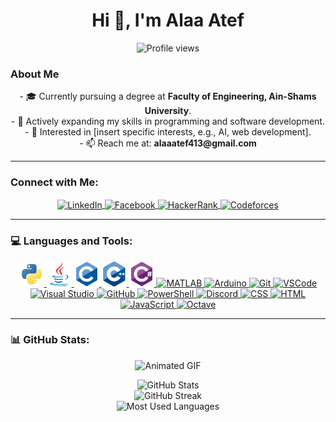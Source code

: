 <!-- Header Section -->
<h1 align="center">Hi 👋, I'm Alaa Atef</h1>

<!-- Profile View Counter -->
<p align="center">
  <img src="https://komarev.com/ghpvc/?username=alaaatef2003&label=Profile%20views&color=0e75b6&style=flat" alt="Profile views" />
</p>

<!-- About Section -->
### About Me
<p align="center">
  - 🎓 Currently pursuing a degree at <strong>Faculty of Engineering, Ain-Shams University</strong>.<br>
  - 💼 Actively expanding my skills in programming and software development.<br>
  - 🌱 Interested in [insert specific interests, e.g., AI, web development].<br>
  - 📫 Reach me at: <strong>alaaatef413@gmail.com</strong>
</p>

---

<!-- Connect With Me Section -->
### Connect with Me:
<p align="center">
  <a href="https://linkedin.com/in/alaaatef" target="blank">
    <img align="center" src="https://raw.githubusercontent.com/rahuldkjain/github-profile-readme-generator/master/src/images/icons/Social/linked-in-alt.svg" alt="LinkedIn" height="30" width="40" />
  </a>
  <a href="https://fb.com/alaaatef" target="blank">
    <img align="center" src="https://raw.githubusercontent.com/rahuldkjain/github-profile-readme-generator/master/src/images/icons/Social/facebook.svg" alt="Facebook" height="30" width="40" />
  </a>
  <a href="https://www.hackerrank.com/alaaatef413" target="blank">
    <img align="center" src="https://raw.githubusercontent.com/rahuldkjain/github-profile-readme-generator/master/src/images/icons/Social/hackerrank.svg" alt="HackerRank" height="30" width="40" />
  </a>
  <a href="https://codeforces.com/profile/alaa_atef2003" target="blank">
    <img align="center" src="https://raw.githubusercontent.com/rahuldkjain/github-profile-readme-generator/master/src/images/icons/Social/codeforces.svg" alt="Codeforces" height="30" width="40" />
  </a>
</p>

---

<!-- Languages and Tools Section -->
### 💻 Languages and Tools:
<p align="center">
  <a href="https://www.python.org" target="_blank" rel="noreferrer">
    <img src="https://raw.githubusercontent.com/devicons/devicon/master/icons/python/python-original.svg" alt="Python" width="40" height="40" />
  </a>
  <a href="https://www.java.com" target="_blank" rel="noreferrer">
    <img src="https://raw.githubusercontent.com/devicons/devicon/master/icons/java/java-original.svg" alt="Java" width="40" height="40" />
  </a>
  <a href="https://www.cprogramming.com/" target="_blank" rel="noreferrer">
    <img src="https://raw.githubusercontent.com/devicons/devicon/master/icons/c/c-original.svg" alt="C" width="40" height="40" />
  </a>
  <a href="https://www.w3schools.com/cpp/" target="_blank" rel="noreferrer">
    <img src="https://raw.githubusercontent.com/devicons/devicon/master/icons/cplusplus/cplusplus-original.svg" alt="C++" width="40" height="40" />
  </a>
  <a href="https://www.w3schools.com/cs/" target="_blank" rel="noreferrer">
    <img src="https://raw.githubusercontent.com/devicons/devicon/master/icons/csharp/csharp-original.svg" alt="C#" width="40" height="40" />
  </a>
  <a href="https://www.mathworks.com/" target="_blank" rel="noreferrer">
    <img src="https://upload.wikimedia.org/wikipedia/commons/2/21/Matlab_Logo.png" alt="MATLAB" width="40" height="40" />
  </a>
  <a href="https://www.arduino.cc/" target="_blank" rel="noreferrer">
    <img src="https://cdn.worldvectorlogo.com/logos/arduino-1.svg" alt="Arduino" width="40" height="40" />
  </a>
  <a href="https://git-scm.com/" target="_blank" rel="noreferrer">
    <img src="https://www.vectorlogo.zone/logos/git-scm/git-scm-icon.svg" alt="Git" width="40" height="40" />
  </a>
  <a href="https://code.visualstudio.com/" target="_blank" rel="noreferrer">
    <img src="https://skillicons.dev/icons?i=vscode" alt="VSCode" width="40" height="40" />
  </a>
  <a href="https://visualstudio.microsoft.com/" target="_blank" rel="noreferrer">
    <img src="https://skillicons.dev/icons?i=visualstudio" alt="Visual Studio" width="40" height="40" />
  </a>
  <a href="https://github.com/" target="_blank" rel="noreferrer">
    <img src="https://skillicons.dev/icons?i=github" alt="GitHub" width="40" height="40" />
  </a>
  <a href="https://docs.microsoft.com/en-us/powershell/" target="_blank" rel="noreferrer">
    <img src="https://skillicons.dev/icons?i=powershell" alt="PowerShell" width="40" height="40" />
  </a>
  <a href="https://discord.com/" target="_blank" rel="noreferrer">
    <img src="https://skillicons.dev/icons?i=discord" alt="Discord" width="40" height="40" />
  </a>
  <a href="https://www.w3schools.com/css/" target="_blank" rel="noreferrer">
    <img src="https://skillicons.dev/icons?i=css" alt="CSS" width="40" height="40" />
  </a>
  <a href="https://www.w3schools.com/html/" target="_blank" rel="noreferrer">
    <img src="https://skillicons.dev/icons?i=html" alt="HTML" width="40" height="40" />
  </a>
  <a href="https://developer.mozilla.org/en-US/docs/Web/JavaScript" target="_blank" rel="noreferrer">
    <img src="https://skillicons.dev/icons?i=javascript" alt="JavaScript" width="40" height="40" />
  </a>
  <a href="https://www.gnu.org/software/octave/" target="_blank" rel="noreferrer">
    <img src="https://skillicons.dev/icons?i=octave" alt="Octave" width="40" height="40" />
  </a>
</p>

---

### 📊 GitHub Stats:
<p align="center">
  <img src="https://media2.giphy.com/media/v1.Y2lkPTc5MGI3NjExOXZmaG5yNXR6OXMybnBpYjZwZWllNXZjNWNzamVodXU4Zm1sdHZyMSZlcD12MV9pbnRlcm5hbF9naWZfYnlfaWQmY3Q9cw/kd3JPB3xcdr9CnRZII/giphy.gif" alt="Animated GIF" width="300" />
</p>
<div align="center">
  <img src="https://github-readme-stats.vercel.app/api?username=alaaatef2003&show_icons=true&locale=en&theme=transparent" alt="GitHub Stats" />
  <br />
  <img src="https://github-readme-streak-stats.herokuapp.com/?user=alaaatef2003&theme=transparent" alt="GitHub Streak" />
  <br />
  <img src="https://github-readme-stats.vercel.app/api/top-langs/?username=alaaatef2003&layout=compact&langs_count=10&theme=transparent" alt="Most Used Languages" />
</div>
